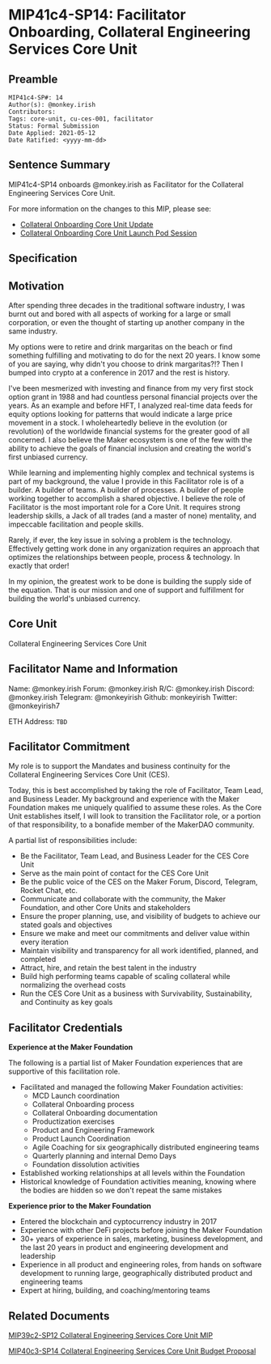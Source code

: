 # MIP41c4-SP14: Facilitator Onboarding, Collateral Engineering Services Core Unit

## Preamble

```
MIP41c4-SP#: 14
Author(s): @monkey.irish
Contributors:
Tags: core-unit, cu-ces-001, facilitator
Status: Formal Submission
Date Applied: 2021-05-12
Date Ratified: <yyyy-mm-dd>
```

## Sentence Summary

MIP41c4-SP14 onboards @monkey.irish as Facilitator for the Collateral Engineering Services Core Unit.

For more information on the changes to this MIP, please see:

- [Collateral Onboarding Core Unit Update](https://forum.makerdao.com/t/collateral-onboarding-core-cob-unit-update/8657)
- [Collateral Onboarding Core Unit Launch Pod Session](https://www.youtube.com/watch?v=Q6xNOLPcw2Y)

## Specification

## Motivation

After spending three decades in the traditional software industry, I was burnt out and bored with all aspects of working for a large or small corporation, or even the thought of starting up another company in the same industry.

My options were to retire and drink margaritas on the beach or find something fulfilling and motivating to do for the next 20 years. I know some of you are saying, why didn't you choose to drink margaritas?!? Then I bumped into crypto at a conference in 2017 and the rest is history.

I've been mesmerized with investing and finance from my very first stock option grant in 1988 and had countless personal financial projects over the years. As an example and before HFT, I analyzed real-time data feeds for equity options looking for patterns that would indicate a large price movement in a stock. I wholeheartedly believe in the evolution (or revolution) of the worldwide financial systems for the greater good of all concerned. I also believe the Maker ecosystem is one of the few with the ability to achieve the goals of financial inclusion and creating the world's first unbiased currency.

While learning and implementing highly complex and technical systems is part of my background, the value I provide in this Facilitator role is of a builder. A builder of teams. A builder of processes. A builder of people working together to accomplish a shared objective. I believe the role of Facilitator is the most important role for a Core Unit. It requires strong leadership skills, a Jack of all trades (and a master of none) mentality, and impeccable facilitation and people skills.

Rarely, if ever, the key issue in solving a problem is the technology. Effectively getting work done in any organization requires an approach that optimizes the relationships between people, process & technology. In exactly that order!

In my opinion, the greatest work to be done is building the supply side of the equation. That is our mission and one of support and fulfillment for building the world's unbiased currency.

## Core Unit

Collateral Engineering Services Core Unit

## Facilitator Name and Information

Name: @monkey.irish
Forum: @monkey.irish
R/C: @monkey.irish
Discord: @monkey.irish
Telegram: @monkeyirish
Github: monkeyirish
Twitter: @monkeyirish7

ETH Address: `TBD`

## Facilitator Commitment

My role is to support the Mandates and business continuity for the Collateral Engineering Services Core Unit (CES).

Today, this is best accomplished by taking the role of Facilitator, Team Lead, and Business Leader. My background and experience with the Maker Foundation makes me uniquely qualified to assume these roles. As the Core Unit establishes itself, I will look to transition the Facilitator role, or a portion of that responsibility, to a bonafide member of the MakerDAO community.

A partial list of responsibilities include:

- Be the Facilitator, Team Lead, and Business Leader for the CES Core Unit
- Serve as the main point of contact for the CES Core Unit
- Be the public voice of the CES on the Maker Forum, Discord, Telegram, Rocket Chat, etc.
- Communicate and collaborate with the community, the Maker Foundation, and other Core Units and stakeholders
- Ensure the proper planning, use, and visibility of budgets to achieve our stated goals and objectives
- Ensure we make and meet our commitments and deliver value within every iteration
- Maintain visibility and transparency for all work identified, planned, and completed
- Attract, hire, and retain the best talent in the industry
- Build high performing teams capable of scaling collateral while normalizing the overhead costs
- Run the CES Core Unit as a business with Survivability, Sustainability, and Continuity as key goals

## Facilitator Credentials

**Experience at the Maker Foundation**

The following is a partial list of Maker Foundation experiences that are supportive of this facilitation role.

- Facilitated and managed the following Maker Foundation activities:
  - MCD Launch coordination
  - Collateral Onboarding process
  - Collateral Onboarding documentation
  - Productization exercises
  - Product and Engineering Framework
  - Product Launch Coordination
  - Agile Coaching for six geographically distributed engineering teams
  - Quarterly planning and internal Demo Days
  - Foundation dissolution activities
- Established working relationships at all levels within the Foundation
- Historical knowledge of Foundation activities meaning, knowing where the bodies are hidden so we don't repeat the same mistakes

**Experience prior to the Maker Foundation**

- Entered the blockchain and cyptocurrency industry in 2017
- Experience with other DeFi projects before joining the Maker Foundation
- 30+ years of experience in sales, marketing, business development, and the last 20 years in product and engineering development and leadership
- Experience in all product and engineering roles, from hands on software development to running large, geographically distributed product and engineering teams
- Expert at hiring, building, and coaching/mentoring teams

## Related Documents

[MIP39c2-SP12 Collateral Engineering Services Core Unit MIP](https://forum.makerdao.com/t/mip39c2-sp12-adding-collateral-engineering-services-core-unit/8037)

[MIP40c3-SP14 Collateral Engineering Services Core Unit Budget Proposal](https://forum.makerdao.com/t/mip40c3-sp14-modify-collateral-engineering-services-core-unit-budget/8038)
